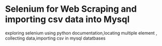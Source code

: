 # Selenium for Web Scraping and importing csv data into Mysql
 exploring selenium using python documentation,locating multiple element , collecting data,importing csv in mysql datatbases
